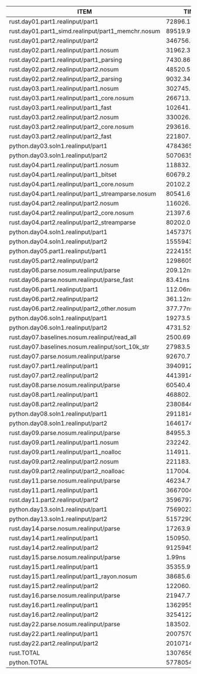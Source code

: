 |ITEM                                              |            TIME(ns)|            TIME(µs)|       TIME(ms)|        TIME(s)|
|--------------------------------------------------|--------------------|--------------------|---------------|---------------|
|rust.day01.part1.realinput/part1                  |          72896.11ns|             72.90µs|         0.07ms|          0.00s|
|rust.day01.part1_simd.realinput/part1_memchr.nosum|          89519.96ns|             89.52µs|         0.09ms|          0.00s|
|rust.day01.part2.realinput/part2                  |         346756.31ns|            346.76µs|         0.35ms|          0.00s|
|rust.day02.part1.realinput/part1.nosum            |          31962.39ns|             31.96µs|         0.03ms|          0.00s|
|rust.day02.part1.realinput/part1_parsing          |           7430.86ns|              7.43µs|         0.01ms|          0.00s|
|rust.day02.part2.realinput/part2.nosum            |          48520.51ns|             48.52µs|         0.05ms|          0.00s|
|rust.day02.part2.realinput/part2_parsing          |           9032.34ns|              9.03µs|         0.01ms|          0.00s|
|rust.day03.part1.realinput/part1.nosum            |         302745.66ns|            302.75µs|         0.30ms|          0.00s|
|rust.day03.part1.realinput/part1_core.nosum       |         266713.08ns|            266.71µs|         0.27ms|          0.00s|
|rust.day03.part1.realinput/part1_fast             |         102641.94ns|            102.64µs|         0.10ms|          0.00s|
|rust.day03.part2.realinput/part2.nosum            |         330026.35ns|            330.03µs|         0.33ms|          0.00s|
|rust.day03.part2.realinput/part2_core.nosum       |         293616.98ns|            293.62µs|         0.29ms|          0.00s|
|rust.day03.part2.realinput/part2_fast             |         221807.52ns|            221.81µs|         0.22ms|          0.00s|
|python.day03.soln1.realinput/part1                |        4784365.16ns|           4784.37µs|         4.78ms|          0.00s|
|python.day03.soln1.realinput/part2                |        5070635.30ns|           5070.64µs|         5.07ms|          0.01s|
|rust.day04.part1.realinput/part1.nosum            |         118832.78ns|            118.83µs|         0.12ms|          0.00s|
|rust.day04.part1.realinput/part1_bitset           |          60679.28ns|             60.68µs|         0.06ms|          0.00s|
|rust.day04.part1.realinput/part1_core.nosum       |          20102.21ns|             20.10µs|         0.02ms|          0.00s|
|rust.day04.part1.realinput/part1_streamparse.nosum|          80541.68ns|             80.54µs|         0.08ms|          0.00s|
|rust.day04.part2.realinput/part2.nosum            |         116026.32ns|            116.03µs|         0.12ms|          0.00s|
|rust.day04.part2.realinput/part2_core.nosum       |          21397.67ns|             21.40µs|         0.02ms|          0.00s|
|rust.day04.part2.realinput/part2_streamparse      |          80202.08ns|             80.20µs|         0.08ms|          0.00s|
|python.day04.soln1.realinput/part1                |        1457379.75ns|           1457.38µs|         1.46ms|          0.00s|
|python.day04.soln1.realinput/part2                |        1555943.55ns|           1555.94µs|         1.56ms|          0.00s|
|python.day05.part1.realinput/part1                |       22241554.30ns|          22241.55µs|        22.24ms|          0.02s|
|rust.day05.part2.realinput/part2                  |   129860511656.10ns|      129860511.66µs|    129860.51ms|        129.86s|
|rust.day06.parse.nosum.realinput/parse            |            209.12ns|              0.21µs|         0.00ms|          0.00s|
|rust.day06.parse.nosum.realinput/parse_fast       |             83.41ns|              0.08µs|         0.00ms|          0.00s|
|rust.day06.part1.realinput/part1                  |            112.06ns|              0.11µs|         0.00ms|          0.00s|
|rust.day06.part2.realinput/part2                  |            361.12ns|              0.36µs|         0.00ms|          0.00s|
|rust.day06.part2.realinput/part2_other.nosum      |            377.77ns|              0.38µs|         0.00ms|          0.00s|
|python.day06.soln1.realinput/part1                |          19273.52ns|             19.27µs|         0.02ms|          0.00s|
|python.day06.soln1.realinput/part2                |           4731.52ns|              4.73µs|         0.00ms|          0.00s|
|rust.day07.baselines.nosum.realinput/read_all     |           2500.69ns|              2.50µs|         0.00ms|          0.00s|
|rust.day07.baselines.nosum.realinput/sort_10k_str |          27983.53ns|             27.98µs|         0.03ms|          0.00s|
|rust.day07.parse.nosum.realinput/parse            |          92670.78ns|             92.67µs|         0.09ms|          0.00s|
|rust.day07.part1.realinput/part1                  |        3940912.37ns|           3940.91µs|         3.94ms|          0.00s|
|rust.day07.part2.realinput/part2                  |        4413914.03ns|           4413.91µs|         4.41ms|          0.00s|
|rust.day08.parse.nosum.realinput/parse            |          60540.41ns|             60.54µs|         0.06ms|          0.00s|
|rust.day08.part1.realinput/part1                  |         468802.57ns|            468.80µs|         0.47ms|          0.00s|
|rust.day08.part2.realinput/part2                  |        2380844.85ns|           2380.84µs|         2.38ms|          0.00s|
|python.day08.soln1.realinput/part1                |        2911814.50ns|           2911.81µs|         2.91ms|          0.00s|
|python.day08.soln1.realinput/part2                |       16461741.50ns|          16461.74µs|        16.46ms|          0.02s|
|rust.day09.parse.nosum.realinput/parse            |          84955.39ns|             84.96µs|         0.08ms|          0.00s|
|rust.day09.part1.realinput/part1.nosum            |         232242.73ns|            232.24µs|         0.23ms|          0.00s|
|rust.day09.part1.realinput/part1_noalloc          |         114911.34ns|            114.91µs|         0.11ms|          0.00s|
|rust.day09.part2.realinput/part2.nosum            |         221183.04ns|            221.18µs|         0.22ms|          0.00s|
|rust.day09.part2.realinput/part2_noalloac         |         117004.17ns|            117.00µs|         0.12ms|          0.00s|
|rust.day11.parse.nosum.realinput/parse            |          46234.73ns|             46.23µs|         0.05ms|          0.00s|
|rust.day11.part1.realinput/part1                  |       36670044.74ns|          36670.04µs|        36.67ms|          0.04s|
|rust.day11.part2.realinput/part2                  |       35967975.32ns|          35967.98µs|        35.97ms|          0.04s|
|python.day13.soln1.realinput/part1                |        7569023.80ns|           7569.02µs|         7.57ms|          0.01s|
|python.day13.soln1.realinput/part2                |      515729019.37ns|         515729.02µs|       515.73ms|          0.52s|
|rust.day14.parse.nosum.realinput/parse            |          17263.91ns|             17.26µs|         0.02ms|          0.00s|
|rust.day14.part1.realinput/part1                  |         150950.06ns|            150.95µs|         0.15ms|          0.00s|
|rust.day14.part2.realinput/part2                  |       91259454.43ns|          91259.45µs|        91.26ms|          0.09s|
|rust.day15.parse.nosum.realinput/parse            |              1.99ns|              0.00µs|         0.00ms|          0.00s|
|rust.day15.part1.realinput/part1                  |          35355.90ns|             35.36µs|         0.04ms|          0.00s|
|rust.day15.part1.realinput/part1_rayon.nosum      |          38685.67ns|             38.69µs|         0.04ms|          0.00s|
|rust.day15.part2.realinput/part2                  |         122060.35ns|            122.06µs|         0.12ms|          0.00s|
|rust.day16.parse.nosum.realinput/parse            |          21947.72ns|             21.95µs|         0.02ms|          0.00s|
|rust.day16.part1.realinput/part1                  |        1362955.17ns|           1362.96µs|         1.36ms|          0.00s|
|rust.day16.part2.realinput/part2                  |      325412274.97ns|         325412.27µs|       325.41ms|          0.33s|
|rust.day22.parse.nosum.realinput/parse            |         183502.28ns|            183.50µs|         0.18ms|          0.00s|
|rust.day22.part1.realinput/part1                  |      200757058.15ns|         200757.06µs|       200.76ms|          0.20s|
|rust.day22.part2.realinput/part2                  |      201071477.60ns|         201071.48µs|       201.07ms|          0.20s|
|rust.TOTAL                                        |   130765659571.74ns|      130765659.57µs|    130765.66ms|        130.77s|
|python.TOTAL                                      |      577805482.26ns|         577805.48µs|       577.81ms|          0.58s|
